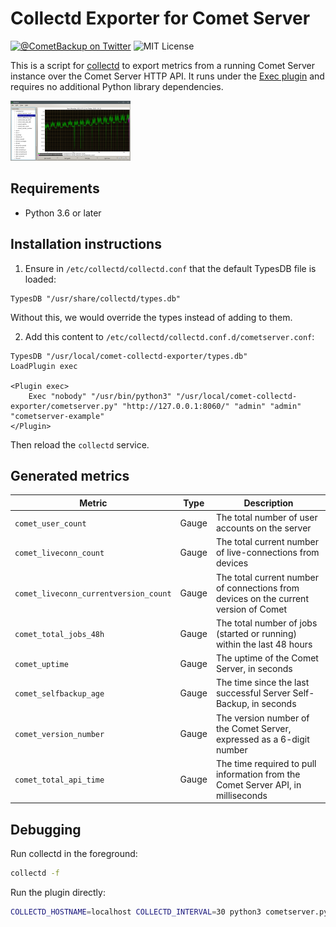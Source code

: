 # Collectd Exporter for Comet Server

[![@CometBackup on Twitter](https://img.shields.io/badge/twitter-%40CometBackup-blue.svg?style=flat)](https://twitter.com/CometBackup)
![MIT License](https://img.shields.io/github/license/CometBackup/comet-collectd-exporter)

This is a script for [collectd](https://collectd.org/) to export metrics from a running Comet Server instance over the Comet Server HTTP API. It runs under the [Exec plugin](https://collectd.org/wiki/index.php/Plugin:Exec) and requires no additional Python library dependencies.

[![](doc/screenshot.thumb.jpg)](doc/screenshot.png)

## Requirements

- Python 3.6 or later

## Installation instructions

1. Ensure in `/etc/collectd/collectd.conf` that the default TypesDB file is loaded:

```
TypesDB "/usr/share/collectd/types.db"
```

Without this, we would override the types instead of adding to them.

2. Add this content to `/etc/collectd/collectd.conf.d/cometserver.conf`:

```
TypesDB "/usr/local/comet-collectd-exporter/types.db"
LoadPlugin exec

<Plugin exec>
	Exec "nobody" "/usr/bin/python3" "/usr/local/comet-collectd-exporter/cometserver.py" "http://127.0.0.1:8060/" "admin" "admin" "cometserver-example"
</Plugin>
```

Then reload the `collectd` service.

## Generated metrics

|Metric                |Type  |Description
|----------------------|------|----
|`comet_user_count`    |Gauge |The total number of user accounts on the server
|`comet_liveconn_count`|Gauge |The total current number of live-connections from devices
|`comet_liveconn_currentversion_count`|Gauge |The total current number of connections from devices on the current version of Comet
|`comet_total_jobs_48h`|Gauge |The total number of jobs (started or running) within the last 48 hours
|`comet_uptime`        |Gauge |The uptime of the Comet Server, in seconds
|`comet_selfbackup_age`|Gauge |The time since the last successful Server Self-Backup, in seconds
|`comet_version_number`|Gauge |The version number of the Comet Server, expressed as a 6-digit number
|`comet_total_api_time`|Gauge |The time required to pull information from the Comet Server API, in milliseconds

## Debugging

Run collectd in the foreground:

```bash
collectd -f
```

Run the plugin directly:

```bash
COLLECTD_HOSTNAME=localhost COLLECTD_INTERVAL=30 python3 cometserver.py http://127.0.0.1:8060/ admin admin debug
```
